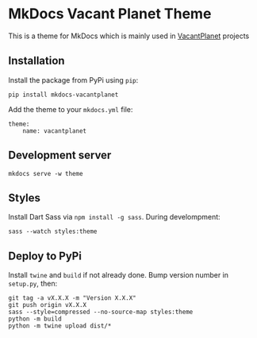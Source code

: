 MkDocs Vacant Planet Theme
=========================

This is a theme for MkDocs which is mainly used in [VacantPlanet](https://vacantplanet.dev) projects 

## Installation

Install the package from PyPi using `pip`:

    pip install mkdocs-vacantplanet

Add the theme to your `mkdocs.yml` file:

    theme:
        name: vacantplanet

## Development server

    mkdocs serve -w theme   

## Styles

Install Dart Sass via `npm install -g sass`. During develompment:

    sass --watch styles:theme

## Deploy to PyPi

Install `twine` and `build` if not already done. Bump version number in `setup.py`, then:

    git tag -a vX.X.X -m "Version X.X.X"
    git push origin vX.X.X
    sass --style=compressed --no-source-map styles:theme
    python -m build
    python -m twine upload dist/*
